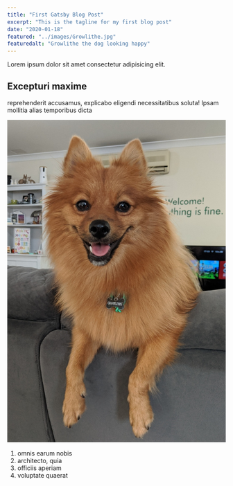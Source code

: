 ```yaml
---
title: "First Gatsby Blog Post"
excerpt: "This is the tagline for my first blog post"
date: "2020-01-18"
featured: "../images/Growlithe.jpg"
featuredalt: "Growlithe the dog looking happy"
---
```


Lorem ipsum dolor sit amet consectetur adipisicing elit.

## Excepturi maxime

reprehenderit accusamus, explicabo eligendi necessitatibus soluta! Ipsam mollitia alias temporibus dicta

![growlithe](../images/Growlithe.jpg)

1. omnis earum nobis
2. architecto, quia
3. officiis aperiam
4. voluptate quaerat